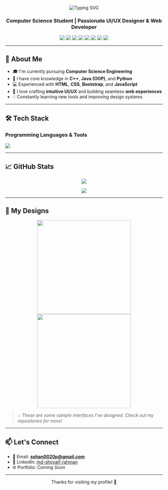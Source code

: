 <p align="center">
  <img src="https://readme-typing-svg.demolab.com?font=Fira+Code&fontSize=48&pause=1000&color=58A6FF&center=true&vCenter=true&width=500&lines=HI+%F0%9F%91%8B%2C+I'M+MD.+SHOYAIF+RAHMAN" alt="Typing SVG" />
</p>


<h3 align="center">Computer Science Student | Passionate UI/UX Designer & Web Developer</h3>

<p align="center">
  <img src="https://img.shields.io/badge/Code-C++-blue?style=flat-square&logo=c%2B%2B" />
  <img src="https://img.shields.io/badge/Code-Java-orange?style=flat-square&logo=java" />
  <img src="https://img.shields.io/badge/Code-Python-yellow?style=flat-square&logo=python" />
  <img src="https://img.shields.io/badge/Frontend-HTML5-red?style=flat-square&logo=html5" />
  <img src="https://img.shields.io/badge/Frontend-CSS3-blue?style=flat-square&logo=css3" />
  <img src="https://img.shields.io/badge/Framework-Bootstrap-purple?style=flat-square&logo=bootstrap" />
  <img src="https://img.shields.io/badge/Frontend-JavaScript-yellow?style=flat-square&logo=javascript" />
  <img src="https://img.shields.io/badge/Design-Figma-pink?style=flat-square&logo=figma" />
</p>

---

## 🧠 About Me

- 🎓 I'm currently pursuing **Computer Science Engineering**
- 🧩 I have core knowledge in **C++**, **Java (OOP)**, and **Python**
- 💻 Experienced with **HTML**, **CSS**, **Bootstrap**, and **JavaScript**
- 🎨 I love crafting **intuitive UI/UX** and building seamless **web experiences**
- 💡 Constantly learning new tools and improving design systems

---

## 🛠️ Tech Stack

### Programming Languages & Tools

<p align="left">
  <img src="https://skillicons.dev/icons?i=cpp,java,python,html,css,bootstrap,js,figma,react,nextjs,tailwind,git,vscode,github" />
</p>

---

## 📈 GitHub Stats

<p align="center">
  <img src="https://github-readme-stats.vercel.app/api?username=your-github-username&show_icons=true&theme=tokyonight" />
</p>
<p align="center">
  <img src="https://github-readme-streak-stats.herokuapp.com/?user=your-github-username&theme=tokyonight" />
</p>

---

## 🎨 My Designs

<p align="center">
  <img src="https://github.com/your-github-username/your-project-name/blob/main/assets/ui-sample1.png" width="300px" />
  <img src="https://github.com/your-github-username/your-project-name/blob/main/assets/ui-sample2.png" width="300px" />
</p>

> 💡 *These are some sample interfaces I’ve designed. Check out my repositories for more!*

---

## 📫 Let's Connect

- 📧 Email: **sohan0020p@gmail.com**
- 🔗 LinkedIn: [md-shoyaif-rahman](https://www.linkedin.com/in/md-shoyaif-rahman/)
- 🌐 Portfolio: _Coming Soon_

---

<p align="center">Thanks for visiting my profile! 🚀</p>
